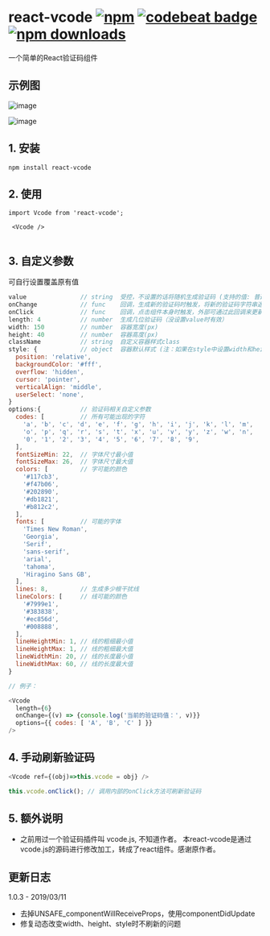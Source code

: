 # react-vcode [![npm](https://img.shields.io/npm/v/react-vcode.svg)](https://www.npmjs.com/package/react-vcode) [![codebeat badge](https://codebeat.co/badges/6b270f5e-c8d9-4f47-9f84-2833fcf897aa)](https://codebeat.co/projects/github-com-javaluo-react-vcode-master) [![npm downloads](https://img.shields.io/npm/dt/react-vcode.svg)](https://www.npmjs.com/package/react-vcode)
一个简单的React验证码组件

## 示例图

![image](example/assets/test1.png)

![image](example/assets/test2.png)


## 1. 安装

````
npm install react-vcode
````

## 2. 使用

````
import Vcode from 'react-vcode';

 <Vcode />
 
````

## 3. 自定义参数

可自行设置覆盖原有值

````javascript
value               // string  受控，不设置的话将随机生成验证码 (支持的值: 普通字符串/网络图片路径/import的本地图片/base64)
onChange            // func    回调，生成新的验证码时触发，将新的验证码字符串返回上级 (如果value字段被传入了图片，将返回null)
onClick             // func    回调，点击组件本身时触发，外部可通过此回调来更新需要传入的验证码 (如果没设置value，点击就会自动重新生成二维码)
length: 4           // number  生成几位验证码（没设置value时有效）
width: 150          // number  容器宽度(px)
height: 40          // number  容器高度(px)
className           // string  自定义容器样式class
style: {            // object  容器默认样式 (注：如果在style中设置width和height,将覆盖上面通过属性设置的width和height)
  position: 'relative',
  backgroundColor: '#fff',
  overflow: 'hidden',
  cursor: 'pointer',
  verticalAlign: 'middle',
  userSelect: 'none',
}
options:{           // 验证码相关自定义参数
  codes: [          // 所有可能出现的字符
    'a', 'b', 'c', 'd', 'e', 'f', 'g', 'h', 'i', 'j', 'k', 'l', 'm',
    'o', 'p', 'q', 'r', 's', 't', 'x', 'u', 'v', 'y', 'z', 'w', 'n',
    '0', '1', '2', '3', '4', '5', '6', '7', '8', '9',
  ],
  fontSizeMin: 22,  // 字体尺寸最小值
  fontSizeMax: 26,  // 字体尺寸最大值
  colors: [         // 字可能的颜色
    '#117cb3',
    '#f47b06',
    '#202890',
    '#db1821',
    '#b812c2',
  ],
  fonts: [          // 可能的字体
    'Times New Roman',
    'Georgia',
    'Serif',
    'sans-serif',
    'arial',
    'tahoma',
    'Hiragino Sans GB',
  ],
  lines: 8,         // 生成多少根干扰线
  lineColors: [     // 线可能的颜色
    '#7999e1',
    '#383838',
    '#ec856d',
    '#008888',
  ],
  lineHeightMin: 1, // 线的粗细最小值
  lineHeightMax: 1, // 线的粗细最大值
  lineWidthMin: 20, // 线的长度最小值
  lineWidthMax: 60, // 线的长度最大值
}

// 例子：

<Vcode
  length={6}
  onChange={(v) => {console.log('当前的验证码值：', v)}}
  options={{ codes: [ 'A', 'B', 'C' ] }}
/>
````

## 4. 手动刷新验证码
```javascript
<Vcode ref={(obj)=>this.vcode = obj} />

this.vcode.onClick(); // 调用内部的onClick方法可刷新验证码
```

## 5. 额外说明

- 之前用过一个验证码插件叫 vcode.js, 不知道作者。 本react-vcode是通过vcode.js的源码进行修改加工，转成了react组件。感谢原作者。

## 更新日志

1.0.3 - 2019/03/11<br/>
- 去掉UNSAFE_componentWillReceiveProps，使用componentDidUpdate
- 修复动态改变width、height、style时不刷新的问题
